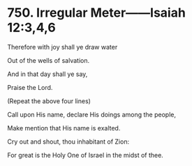# 750. Irregular Meter——Isaiah 12:3,4,6

Therefore with joy shall ye draw water

Out of the wells of salvation.

And in that day shall ye say,

Praise the Lord.

(Repeat the above four lines)

Call upon His name, declare His doings among the people,

Make mention that His name is exalted.

Cry out and shout, thou inhabitant of Zion:

For great is the Holy One of Israel in the midst of thee.


